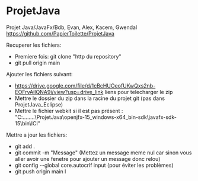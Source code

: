 # ProjetJava
Projet Java/JavaFx/Bdb, Evan, Alex, Kacem, Gwendal
https://github.com/PapierToilette/ProjetJava

Recuperer les fichiers:
- Premiere fois: git clone "http du repository"
- git pull origin main

Ajouter les fichiers suivant:
- https://drive.google.com/file/d/1cBcHUOeofUKwQxs2nb-EOFrvAiIQNA9i/view?usp=drive_link liens pour telecharger le zip
- Mettre le dossier du zip dans la racine du projet git (pas dans ProjetJava_Eclipse)
- Mettre le fichier webkit si il est pas présent : "C:\........\ProjetJava\openjfx-15_windows-x64_bin-sdk\javafx-sdk-15\bin\ICI"

Mettre a jour les fichiers:
- git add .
- git commit -m "Message" (Mettez un message meme nul car sinon vous aller avoir une fenetre pour ajouter un message donc relou)
- git config --global core.autocrlf input   (pour éviter les problèmes)
- git push origin main
l